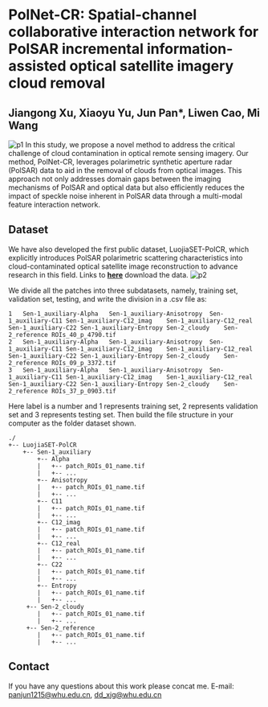 # PolNet-CR: Spatial-channel collaborative interaction network for PolSAR incremental information-assisted optical satellite imagery cloud removal
## Jiangong Xu, Xiaoyu Yu, Jun Pan*, Liwen Cao, Mi Wang
![p1](https://github.com/user-attachments/assets/7643014c-698d-4173-bb91-203a4492eaaa)
In this study, we propose a novel method to address the critical challenge of cloud contamination in optical remote sensing imagery. Our method, PolNet-CR, leverages polarimetric synthetic aperture radar (PolSAR) data to aid in the removal of clouds from optical images. This approach not only addresses domain gaps between the imaging mechanisms of PolSAR and optical data but also efficiently reduces the impact of speckle noise inherent in PolSAR data through a multi-modal feature interaction network.

## Dataset
We have also developed the first public dataset, LuojiaSET-PolCR, which explicitly introduces PolSAR polarimetric scattering characteristics into cloud-contaminated optical satellite image reconstruction to advance research in this field.
Links to **[here](https://www.wenjuan.com/s/uQVZnag/#)** download the data.
![p2](https://github.com/user-attachments/assets/c89fb398-8c96-4fc0-b59d-306342bbe7a0)

We divide all the patches into three subdatasets, namely, training set, validation set, testing, and write the division in a .csv file as:
```
1	Sen-1_auxiliary-Alpha	Sen-1_auxiliary-Anisotropy	Sen-1_auxiliary-C11	Sen-1_auxiliary-C12_imag	Sen-1_auxiliary-C12_real	Sen-1_auxiliary-C22	Sen-1_auxiliary-Entropy	Sen-2_cloudy	Sen-2_reference	ROIs_40_p_4790.tif
2	Sen-1_auxiliary-Alpha	Sen-1_auxiliary-Anisotropy	Sen-1_auxiliary-C11	Sen-1_auxiliary-C12_imag	Sen-1_auxiliary-C12_real	Sen-1_auxiliary-C22	Sen-1_auxiliary-Entropy	Sen-2_cloudy	Sen-2_reference	ROIs_09_p_3372.tif
3	Sen-1_auxiliary-Alpha	Sen-1_auxiliary-Anisotropy	Sen-1_auxiliary-C11	Sen-1_auxiliary-C12_imag	Sen-1_auxiliary-C12_real	Sen-1_auxiliary-C22	Sen-1_auxiliary-Entropy	Sen-2_cloudy	Sen-2_reference	ROIs_37_p_0903.tif
```
Here label is a number and 1 represents training set, 2 represents validation set and 3 represents testing set. 
Then build the file structure in your computer as the folder dataset shown.
```
./
+-- LuojiaSET-PolCR
    +--	Sen-1_auxiliary
        +-- Alpha
        |   +-- patch_ROIs_01_name.tif
        |   +-- ...
        +-- Anisotropy
        |   +-- patch_ROIs_01_name.tif
        |   +-- ...
        +-- C11
        |   +-- patch_ROIs_01_name.tif
        |   +-- ...
        +-- C12_imag
        |   +-- patch_ROIs_01_name.tif
        |   +-- ...
        +-- C12_real
        |   +-- patch_ROIs_01_name.tif
        |   +-- ...
        +-- C22
        |   +-- patch_ROIs_01_name.tif
        |   +-- ...
        +-- Entropy
        |   +-- patch_ROIs_01_name.tif
        |   +-- ...
     +-- Sen-2_cloudy
        |   +-- patch_ROIs_01_name.tif
        |   +-- ...
     +-- Sen-2_reference
        |   +-- patch_ROIs_01_name.tif
        |   +-- ...
```

## Contact
If you have any questions about this work please concat me. E-mail: panjun1215@whu.edu.cn, dd_xjg@whu.edu.cn
